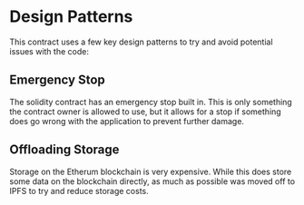 # Design Patterns

This contract uses a few key design patterns to try and avoid potential issues with the code: 

## Emergency Stop
The solidity contract has an emergency stop built in. This is only something the contract owner is allowed to use, but it allows for a stop if something does go wrong with the application to prevent further damage.

## Offloading Storage
Storage on the Etherum blockchain is very expensive. While this does store some data on the blockchain directly, as much as possible was moved off to IPFS to try and reduce storage costs. 

